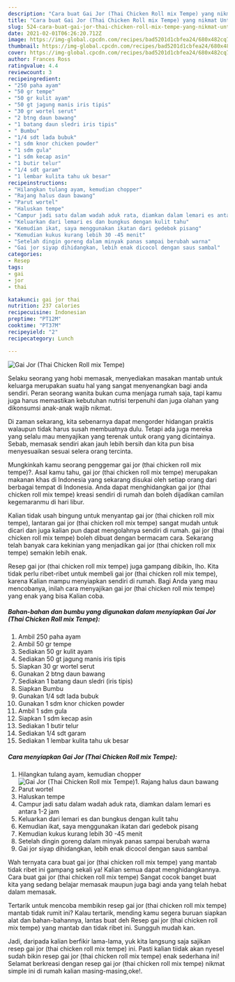 ```yaml
---
description: "Cara buat Gai Jor (Thai Chicken Roll mix Tempe) yang nikmat Untuk Jualan"
title: "Cara buat Gai Jor (Thai Chicken Roll mix Tempe) yang nikmat Untuk Jualan"
slug: 524-cara-buat-gai-jor-thai-chicken-roll-mix-tempe-yang-nikmat-untuk-jualan
date: 2021-02-01T06:26:20.712Z
image: https://img-global.cpcdn.com/recipes/bad5201d1cbfea24/680x482cq70/gai-jor-thai-chicken-roll-mix-tempe-foto-resep-utama.jpg
thumbnail: https://img-global.cpcdn.com/recipes/bad5201d1cbfea24/680x482cq70/gai-jor-thai-chicken-roll-mix-tempe-foto-resep-utama.jpg
cover: https://img-global.cpcdn.com/recipes/bad5201d1cbfea24/680x482cq70/gai-jor-thai-chicken-roll-mix-tempe-foto-resep-utama.jpg
author: Frances Ross
ratingvalue: 4.4
reviewcount: 3
recipeingredient:
- "250 paha ayam"
- "50 gr tempe"
- "50 gr kulit ayam"
- "50 gt jagung manis iris tipis"
- "30 gr wortel serut"
- "2 btng daun bawang"
- "1 batang daun sledri iris tipis"
- " Bumbu"
- "1/4 sdt lada bubuk"
- "1 sdm knor chicken powder"
- "1 sdm gula"
- "1 sdm kecap asin"
- "1 butir telur"
- "1/4 sdt garam"
- "1 lembar kulita tahu uk besar"
recipeinstructions:
- "Hilangkan tulang ayam, kemudian chopper"
- "Rajang halus daun bawang"
- "Parut wortel"
- "Haluskan tempe"
- "Campur jadi satu dalam wadah aduk rata, diamkan dalam lemari es antara 1-2 jam"
- "Keluarkan dari lemari es dan bungkus dengan kulit tahu"
- "Kemudian ikat, saya menggunakan ikatan dari gedebok pisang"
- "Kemudian kukus kurang lebih 30 -45 menit"
- "Setelah dingin goreng dalam minyak panas sampai berubah warna"
- "Gai jor siyap dihidangkan, lebih enak dicocol dengan saus sambal"
categories:
- Resep
tags:
- gai
- jor
- thai

katakunci: gai jor thai 
nutrition: 237 calories
recipecuisine: Indonesian
preptime: "PT12M"
cooktime: "PT37M"
recipeyield: "2"
recipecategory: Lunch

---
```



![Gai Jor (Thai Chicken Roll mix Tempe)](https://img-global.cpcdn.com/recipes/bad5201d1cbfea24/680x482cq70/gai-jor-thai-chicken-roll-mix-tempe-foto-resep-utama.jpg)

Selaku seorang yang hobi memasak, menyediakan masakan mantab untuk keluarga merupakan suatu hal yang sangat menyenangkan bagi anda sendiri. Peran seorang  wanita bukan cuma menjaga rumah saja, tapi kamu juga harus memastikan kebutuhan nutrisi terpenuhi dan juga olahan yang dikonsumsi anak-anak wajib nikmat.

Di zaman  sekarang, kita sebenarnya dapat mengorder hidangan praktis walaupun tidak harus susah membuatnya dulu. Tetapi ada juga mereka yang selalu mau menyajikan yang terenak untuk orang yang dicintainya. Sebab, memasak sendiri akan jauh lebih bersih dan kita pun bisa menyesuaikan sesuai selera orang tercinta. 



Mungkinkah kamu seorang penggemar gai jor (thai chicken roll mix tempe)?. Asal kamu tahu, gai jor (thai chicken roll mix tempe) merupakan makanan khas di Indonesia yang sekarang disukai oleh setiap orang dari berbagai tempat di Indonesia. Anda dapat menghidangkan gai jor (thai chicken roll mix tempe) kreasi sendiri di rumah dan boleh dijadikan camilan kegemaranmu di hari libur.

Kalian tidak usah bingung untuk menyantap gai jor (thai chicken roll mix tempe), lantaran gai jor (thai chicken roll mix tempe) sangat mudah untuk dicari dan juga kalian pun dapat mengolahnya sendiri di rumah. gai jor (thai chicken roll mix tempe) boleh dibuat dengan bermacam cara. Sekarang telah banyak cara kekinian yang menjadikan gai jor (thai chicken roll mix tempe) semakin lebih enak.

Resep gai jor (thai chicken roll mix tempe) juga gampang dibikin, lho. Kita tidak perlu ribet-ribet untuk membeli gai jor (thai chicken roll mix tempe), karena Kalian mampu menyiapkan sendiri di rumah. Bagi Anda yang mau mencobanya, inilah cara menyajikan gai jor (thai chicken roll mix tempe) yang enak yang bisa Kalian coba.

<!--inarticleads1-->

##### Bahan-bahan dan bumbu yang digunakan dalam menyiapkan Gai Jor (Thai Chicken Roll mix Tempe):

1. Ambil 250 paha ayam
1. Ambil 50 gr tempe
1. Sediakan 50 gr kulit ayam
1. Sediakan 50 gt jagung manis iris tipis
1. Siapkan 30 gr wortel serut
1. Gunakan 2 btng daun bawang
1. Sediakan 1 batang daun sledri (iris tipis)
1. Siapkan  Bumbu
1. Gunakan 1/4 sdt lada bubuk
1. Gunakan 1 sdm knor chicken powder
1. Ambil 1 sdm gula
1. Siapkan 1 sdm kecap asin
1. Sediakan 1 butir telur
1. Sediakan 1/4 sdt garam
1. Sediakan 1 lembar kulita tahu uk besar




<!--inarticleads2-->

##### Cara menyiapkan Gai Jor (Thai Chicken Roll mix Tempe):

1. Hilangkan tulang ayam, kemudian chopper
<img src="https://img-global.cpcdn.com/steps/5f5b291ea801f4c9/160x128cq70/gai-jor-thai-chicken-roll-mix-tempe-langkah-memasak-1-foto.jpg" alt="Gai Jor (Thai Chicken Roll mix Tempe)">1. Rajang halus daun bawang
1. Parut wortel
1. Haluskan tempe
1. Campur jadi satu dalam wadah aduk rata, diamkan dalam lemari es antara 1-2 jam
1. Keluarkan dari lemari es dan bungkus dengan kulit tahu
1. Kemudian ikat, saya menggunakan ikatan dari gedebok pisang
1. Kemudian kukus kurang lebih 30 -45 menit
1. Setelah dingin goreng dalam minyak panas sampai berubah warna
1. Gai jor siyap dihidangkan, lebih enak dicocol dengan saus sambal




Wah ternyata cara buat gai jor (thai chicken roll mix tempe) yang mantab tidak ribet ini gampang sekali ya! Kalian semua dapat menghidangkannya. Cara buat gai jor (thai chicken roll mix tempe) Sangat cocok banget buat kita yang sedang belajar memasak maupun juga bagi anda yang telah hebat dalam memasak.

Tertarik untuk mencoba membikin resep gai jor (thai chicken roll mix tempe) mantab tidak rumit ini? Kalau tertarik, mending kamu segera buruan siapkan alat dan bahan-bahannya, lantas buat deh Resep gai jor (thai chicken roll mix tempe) yang mantab dan tidak ribet ini. Sungguh mudah kan. 

Jadi, daripada kalian berfikir lama-lama, yuk kita langsung saja sajikan resep gai jor (thai chicken roll mix tempe) ini. Pasti kalian tiidak akan nyesel sudah bikin resep gai jor (thai chicken roll mix tempe) enak sederhana ini! Selamat berkreasi dengan resep gai jor (thai chicken roll mix tempe) nikmat simple ini di rumah kalian masing-masing,oke!.

